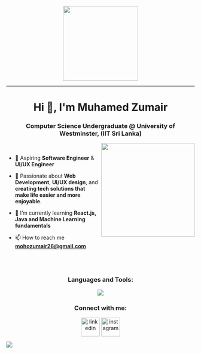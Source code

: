 <p align="center">
  <img src="https://github.com/thompsonemerson/thompsonemerson/raw/master/cover-thompson.png" height="200"/>
</p>
<hr>
<h1 align="center">Hi 👋, I'm Muhamed Zumair</h1>
<h3 align="center"> Computer Science Undergraduate @ University of Westminster, (IIT Sri Lanka) </h3>


<picture> <img align="right" src="https://github.com/7oSkaaa/7oSkaaa/blob/main/Images/Right_Side.gif?raw=true" width = 250px></picture>

<br>

- 🎯 Aspiring **Software Engineer** & **UI/UX Engineer**

- 💖 Passionate about **Web Development**, **UI/UX design**, and **creating tech solutions that make life easier and more enjoyable**.

- 🌱 I’m currently learning **React.js, Java and Machine Learning fundamentals**

- 📫 How to reach me **mohozumair26@gmail.com**


<br><br>
<h3 align="center">Languages and Tools:</h3>
<p align="center">
  <a href="https://skillicons.dev">
    <img src="https://skillicons.dev/icons?i=git,aws,cpp,css,figma,html,java,js,py,react,php&perline=14" />
  </a>
</p>

<h3 align="center">Connect with me:</h3>

<p align="center">
<a href="https://linkedin.com/in/muhamedzumair" target="blank"><img align="center" src="https://user-images.githubusercontent.com/88904952/234979284-68c11d7f-1acc-4f0c-ac78-044e1037d7b0.png" alt="linkedin" height="50" width="50" /></a>
<a href="https://instagram.com/zumair_mz" target="blank"><img align="center" src="https://user-images.githubusercontent.com/88904952/234981169-2dd1e58f-4b7e-468c-8213-034ba62156c3.png" alt="instagram" height="50" width="50" /></a>  
</p>
<a href="https://www.youtube.com/watch?v=dQw4w9WgXcQ"><img src="https://user-images.githubusercontent.com/73097560/115834477-dbab4500-a447-11eb-908a-139a6edaec5c.gif"></a>
